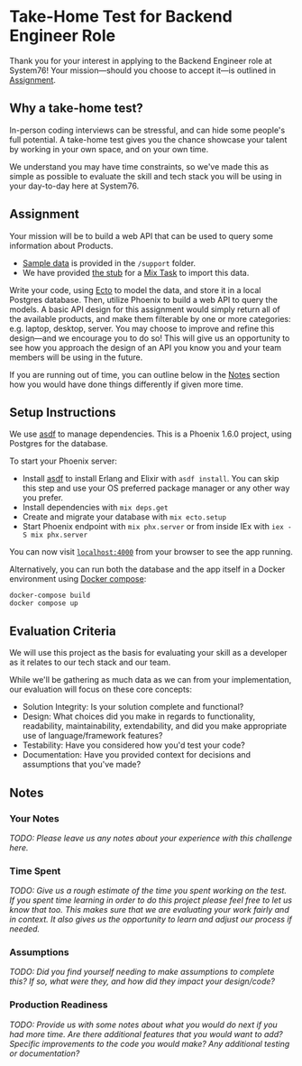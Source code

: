 # Take-Home Test for Backend Engineer Role

Thank you for your interest in applying to the Backend Engineer role at System76! Your mission—should you choose to accept it—is outlined in [Assignment](#assignment).

## Why a take-home test?

In-person coding interviews can be stressful, and can hide some people's full potential. A take-home test gives you the chance showcase your talent by working in your own space, and on your own time.

We understand you may have time constraints, so we've made this as simple as possible to evaluate the skill and tech stack you will be using in your day-to-day here at System76.

## Assignment

Your mission will be to build a web API that can be used to query some information about Products.

- [Sample data](support/data.csv) is provided in the `/support` folder.
- We have provided [the stub](lib/mix/tasks/import_products.ex) for a [Mix Task](https://hexdocs.pm/mix/1.12/Mix.Task.html) to import this data.

Write your code, using [Ecto](https://hexdocs.pm/ecto/Ecto.html) to model the data, and store it in a local Postgres database. Then, utilize Phoenix to build a web API to query the models. A basic API design for this assignment would simply return all of the available products, and make them filterable by one or more categories: e.g. laptop, desktop, server. You may choose to improve and refine this design—and we encourage you to do so! This will give us an opportunity to see how you approach the design of an API you know you and your team members will be using in the future.

If you are running out of time, you can outline below in the [Notes](#notes) section how you would have done things differently if given more time.

## Setup Instructions

We use [asdf](https://asdf-vm.com/) to manage dependencies. This is a Phoenix 1.6.0 project, using Postgres for the database.

To start your Phoenix server:

- Install [asdf](https://asdf-vm.com/) to install Erlang and Elixir with `asdf install`. You can skip this step and use your OS preferred package manager or any other way you prefer.
- Install dependencies with `mix deps.get`
- Create and migrate your database with `mix ecto.setup`
- Start Phoenix endpoint with `mix phx.server` or from inside IEx with `iex -S mix phx.server`

You can now visit [`localhost:4000`](http://localhost:4000) from your browser to see the app running.

Alternatively, you can run both the database and the app itself in a Docker environment using [Docker compose](https://docs.docker.com/compose/):

```shell
docker-compose build
docker compose up
```

## Evaluation Criteria

We will use this project as the basis for evaluating your skill as a developer as it relates to our tech stack and our team.

While we'll be gathering as much data as we can from your implementation, our evaluation will focus on these core concepts:

- Solution Integrity: Is your solution complete and functional?
- Design: What choices did you make in regards to functionality, readability, maintainability, extendability, and did you make appropriate use of language/framework features?
- Testability: Have you considered how you'd test your code?
- Documentation: Have you provided context for decisions and assumptions that you've made?

## Notes

### Your Notes

_TODO: Please leave us any notes about your experience with this challenge here._

### Time Spent

_TODO: Give us a rough estimate of the time you spent working on the test. If you spent time learning in order to do this project please feel free to let us know that too. This makes sure that we are evaluating your work fairly and in context. It also gives us the opportunity to learn and adjust our process if needed._

### Assumptions

_TODO: Did you find yourself needing to make assumptions to complete this? If so, what were they, and how did they impact your design/code?_

### Production Readiness

_TODO: Provide us with some notes about what you would do next if you had more time. Are there additional features that you would want to add? Specific improvements to the code you would make? Any additional testing or documentation?_
